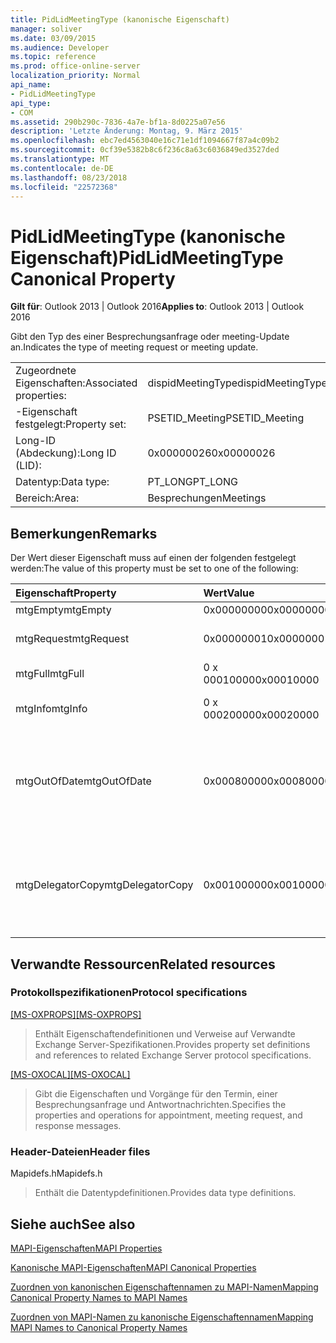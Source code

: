```yaml
---
title: PidLidMeetingType (kanonische Eigenschaft)
manager: soliver
ms.date: 03/09/2015
ms.audience: Developer
ms.topic: reference
ms.prod: office-online-server
localization_priority: Normal
api_name:
- PidLidMeetingType
api_type:
- COM
ms.assetid: 290b290c-7836-4a7e-bf1a-8d0225a07e56
description: 'Letzte Änderung: Montag, 9. März 2015'
ms.openlocfilehash: ebc7ed4563040e16c71e1df1094667f87a4c09b2
ms.sourcegitcommit: 0cf39e5382b8c6f236c8a63c6036849ed3527ded
ms.translationtype: MT
ms.contentlocale: de-DE
ms.lasthandoff: 08/23/2018
ms.locfileid: "22572368"
---
```

# <a name="pidlidmeetingtype-canonical-property"></a><span data-ttu-id="4a7cd-103">PidLidMeetingType (kanonische Eigenschaft)</span><span class="sxs-lookup"><span data-stu-id="4a7cd-103">PidLidMeetingType Canonical Property</span></span>

  
  
<span data-ttu-id="4a7cd-104">**Gilt für**: Outlook 2013 | Outlook 2016</span><span class="sxs-lookup"><span data-stu-id="4a7cd-104">**Applies to**: Outlook 2013 | Outlook 2016</span></span> 
  
<span data-ttu-id="4a7cd-105">Gibt den Typ des einer Besprechungsanfrage oder meeting-Update an.</span><span class="sxs-lookup"><span data-stu-id="4a7cd-105">Indicates the type of meeting request or meeting update.</span></span>
  
|||
|:-----|:-----|
|<span data-ttu-id="4a7cd-106">Zugeordnete Eigenschaften:</span><span class="sxs-lookup"><span data-stu-id="4a7cd-106">Associated properties:</span></span>  <br/> |<span data-ttu-id="4a7cd-107">dispidMeetingType</span><span class="sxs-lookup"><span data-stu-id="4a7cd-107">dispidMeetingType</span></span>  <br/> |
|<span data-ttu-id="4a7cd-108">-Eigenschaft festgelegt:</span><span class="sxs-lookup"><span data-stu-id="4a7cd-108">Property set:</span></span>  <br/> |<span data-ttu-id="4a7cd-109">PSETID_Meeting</span><span class="sxs-lookup"><span data-stu-id="4a7cd-109">PSETID_Meeting</span></span>  <br/> |
|<span data-ttu-id="4a7cd-110">Long-ID (Abdeckung):</span><span class="sxs-lookup"><span data-stu-id="4a7cd-110">Long ID (LID):</span></span>  <br/> |<span data-ttu-id="4a7cd-111">0x00000026</span><span class="sxs-lookup"><span data-stu-id="4a7cd-111">0x00000026</span></span>  <br/> |
|<span data-ttu-id="4a7cd-112">Datentyp:</span><span class="sxs-lookup"><span data-stu-id="4a7cd-112">Data type:</span></span>  <br/> |<span data-ttu-id="4a7cd-113">PT_LONG</span><span class="sxs-lookup"><span data-stu-id="4a7cd-113">PT_LONG</span></span>  <br/> |
|<span data-ttu-id="4a7cd-114">Bereich:</span><span class="sxs-lookup"><span data-stu-id="4a7cd-114">Area:</span></span>  <br/> |<span data-ttu-id="4a7cd-115">Besprechungen</span><span class="sxs-lookup"><span data-stu-id="4a7cd-115">Meetings</span></span>  <br/> |
   
## <a name="remarks"></a><span data-ttu-id="4a7cd-116">Bemerkungen</span><span class="sxs-lookup"><span data-stu-id="4a7cd-116">Remarks</span></span>

<span data-ttu-id="4a7cd-117">Der Wert dieser Eigenschaft muss auf einen der folgenden festgelegt werden:</span><span class="sxs-lookup"><span data-stu-id="4a7cd-117">The value of this property must be set to one of the following:</span></span>
  
|<span data-ttu-id="4a7cd-118">**Eigenschaft**</span><span class="sxs-lookup"><span data-stu-id="4a7cd-118">**Property**</span></span>|<span data-ttu-id="4a7cd-119">**Wert**</span><span class="sxs-lookup"><span data-stu-id="4a7cd-119">**Value**</span></span>|<span data-ttu-id="4a7cd-120">**Beschreibung**</span><span class="sxs-lookup"><span data-stu-id="4a7cd-120">**Description**</span></span>|
|:-----|:-----|:-----|
|<span data-ttu-id="4a7cd-121">mtgEmpty</span><span class="sxs-lookup"><span data-stu-id="4a7cd-121">mtgEmpty</span></span>  <br/> |<span data-ttu-id="4a7cd-122">0x00000000</span><span class="sxs-lookup"><span data-stu-id="4a7cd-122">0x00000000</span></span>  <br/> |<span data-ttu-id="4a7cd-123">Keine Angabe.</span><span class="sxs-lookup"><span data-stu-id="4a7cd-123">Unspecified.</span></span>  <br/> |
|<span data-ttu-id="4a7cd-124">mtgRequest</span><span class="sxs-lookup"><span data-stu-id="4a7cd-124">mtgRequest</span></span>  <br/> |<span data-ttu-id="4a7cd-125">0x00000001</span><span class="sxs-lookup"><span data-stu-id="4a7cd-125">0x00000001</span></span>  <br/> |<span data-ttu-id="4a7cd-126">Anfängliche Besprechungsanfrage.</span><span class="sxs-lookup"><span data-stu-id="4a7cd-126">Initial meeting request.</span></span>  <br/> |
|<span data-ttu-id="4a7cd-127">mtgFull</span><span class="sxs-lookup"><span data-stu-id="4a7cd-127">mtgFull</span></span>  <br/> |<span data-ttu-id="4a7cd-128">0 x 00010000</span><span class="sxs-lookup"><span data-stu-id="4a7cd-128">0x00010000</span></span>  <br/> |<span data-ttu-id="4a7cd-129">Vollständige Aktualisierung.</span><span class="sxs-lookup"><span data-stu-id="4a7cd-129">Full update.</span></span>  <br/> |
|<span data-ttu-id="4a7cd-130">mtgInfo</span><span class="sxs-lookup"><span data-stu-id="4a7cd-130">mtgInfo</span></span>  <br/> |<span data-ttu-id="4a7cd-131">0 x 00020000</span><span class="sxs-lookup"><span data-stu-id="4a7cd-131">0x00020000</span></span>  <br/> |<span data-ttu-id="4a7cd-132">Informative Update.</span><span class="sxs-lookup"><span data-stu-id="4a7cd-132">Informational update.</span></span>  <br/> |
|<span data-ttu-id="4a7cd-133">mtgOutOfDate</span><span class="sxs-lookup"><span data-stu-id="4a7cd-133">mtgOutOfDate</span></span>  <br/> |<span data-ttu-id="4a7cd-134">0x00080000</span><span class="sxs-lookup"><span data-stu-id="4a7cd-134">0x00080000</span></span>  <br/> |<span data-ttu-id="4a7cd-135">Eine neuere Besprechungsanfrage oder die Besprechungsanfrage wurde nach diesem empfangen.</span><span class="sxs-lookup"><span data-stu-id="4a7cd-135">A newer meeting request or meeting update was received after this one.</span></span>  <br/> |
|<span data-ttu-id="4a7cd-136">mtgDelegatorCopy</span><span class="sxs-lookup"><span data-stu-id="4a7cd-136">mtgDelegatorCopy</span></span>  <br/> |<span data-ttu-id="4a7cd-137">0x00100000</span><span class="sxs-lookup"><span data-stu-id="4a7cd-137">0x00100000</span></span>  <br/> |<span data-ttu-id="4a7cd-138">Dies ist für die Delegator Kopie bei einer Stellvertretung Handles bezüglich Besprechungen Objekte festgelegt.</span><span class="sxs-lookup"><span data-stu-id="4a7cd-138">This is set on the delegator's copy when a delegate handles meeting-related objects.</span></span>  <br/> |
   
## <a name="related-resources"></a><span data-ttu-id="4a7cd-139">Verwandte Ressourcen</span><span class="sxs-lookup"><span data-stu-id="4a7cd-139">Related resources</span></span>

### <a name="protocol-specifications"></a><span data-ttu-id="4a7cd-140">Protokollspezifikationen</span><span class="sxs-lookup"><span data-stu-id="4a7cd-140">Protocol specifications</span></span>

<span data-ttu-id="4a7cd-141">[[MS-OXPROPS]](http://msdn.microsoft.com/library/f6ab1613-aefe-447d-a49c-18217230b148%28Office.15%29.aspx)</span><span class="sxs-lookup"><span data-stu-id="4a7cd-141">[[MS-OXPROPS]](http://msdn.microsoft.com/library/f6ab1613-aefe-447d-a49c-18217230b148%28Office.15%29.aspx)</span></span>
  
> <span data-ttu-id="4a7cd-142">Enthält Eigenschaftendefinitionen und Verweise auf Verwandte Exchange Server-Spezifikationen.</span><span class="sxs-lookup"><span data-stu-id="4a7cd-142">Provides property set definitions and references to related Exchange Server protocol specifications.</span></span>
    
<span data-ttu-id="4a7cd-143">[[MS-OXOCAL]](http://msdn.microsoft.com/library/09861fde-c8e4-4028-9346-e7c214cfdba1%28Office.15%29.aspx)</span><span class="sxs-lookup"><span data-stu-id="4a7cd-143">[[MS-OXOCAL]](http://msdn.microsoft.com/library/09861fde-c8e4-4028-9346-e7c214cfdba1%28Office.15%29.aspx)</span></span>
  
> <span data-ttu-id="4a7cd-144">Gibt die Eigenschaften und Vorgänge für den Termin, einer Besprechungsanfrage und Antwortnachrichten.</span><span class="sxs-lookup"><span data-stu-id="4a7cd-144">Specifies the properties and operations for appointment, meeting request, and response messages.</span></span>
    
### <a name="header-files"></a><span data-ttu-id="4a7cd-145">Header-Dateien</span><span class="sxs-lookup"><span data-stu-id="4a7cd-145">Header files</span></span>

<span data-ttu-id="4a7cd-146">Mapidefs.h</span><span class="sxs-lookup"><span data-stu-id="4a7cd-146">Mapidefs.h</span></span>
  
> <span data-ttu-id="4a7cd-147">Enthält die Datentypdefinitionen.</span><span class="sxs-lookup"><span data-stu-id="4a7cd-147">Provides data type definitions.</span></span>
    
## <a name="see-also"></a><span data-ttu-id="4a7cd-148">Siehe auch</span><span class="sxs-lookup"><span data-stu-id="4a7cd-148">See also</span></span>



[<span data-ttu-id="4a7cd-149">MAPI-Eigenschaften</span><span class="sxs-lookup"><span data-stu-id="4a7cd-149">MAPI Properties</span></span>](mapi-properties.md)
  
[<span data-ttu-id="4a7cd-150">Kanonische MAPI-Eigenschaften</span><span class="sxs-lookup"><span data-stu-id="4a7cd-150">MAPI Canonical Properties</span></span>](mapi-canonical-properties.md)
  
[<span data-ttu-id="4a7cd-151">Zuordnen von kanonischen Eigenschaftennamen zu MAPI-Namen</span><span class="sxs-lookup"><span data-stu-id="4a7cd-151">Mapping Canonical Property Names to MAPI Names</span></span>](mapping-canonical-property-names-to-mapi-names.md)
  
[<span data-ttu-id="4a7cd-152">Zuordnen von MAPI-Namen zu kanonische Eigenschaftennamen</span><span class="sxs-lookup"><span data-stu-id="4a7cd-152">Mapping MAPI Names to Canonical Property Names</span></span>](mapping-mapi-names-to-canonical-property-names.md)

